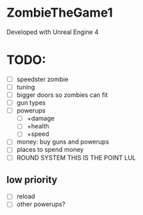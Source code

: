 # ZombieTheGame1

Developed with Unreal Engine 4

# TODO:

- [ ] speedster zombie
- [ ] tuning
- [ ] bigger doors so zombies can fit
- [ ] gun types
- [ ] powerups
    - [ ] +damage
    - [ ] +health
    - [ ] +speed
- [ ] money: buy guns and powerups
- [ ] places to spend money
- [ ] ROUND SYSTEM THIS IS THE POINT LUL

## low priority

- [ ] reload
- [ ] other powerups?
